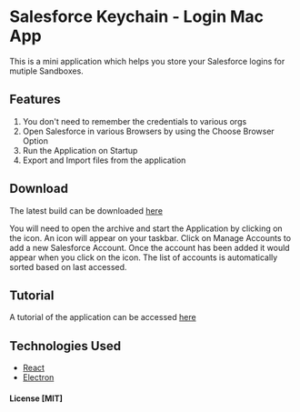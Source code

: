# Salesforce Keychain - Login Mac App

This is a mini application which helps you store your Salesforce logins for mutiple Sandboxes. 

## Features

1. You don't need to remember the credentials to various orgs
2. Open Salesforce in various Browsers by using the Choose Browser Option
3. Run the Application on Startup
4. Export and Import files from the application

## Download

The latest build can be downloaded [here](https://s3-us-west-2.amazonaws.com/salesforcekeychain/SalesforceKeychain.zip)

You will need to open the archive and start the Application by clicking on the icon. An icon will appear on your taskbar. Click on Manage Accounts to add a new Salesforce Account.
Once the account has been added it would appear when you click on the icon. The list of accounts is automatically sorted based on last accessed.

## Tutorial

A tutorial of the application can be accessed [here](TODO)

## Technologies Used

* [React](https://facebook.github.io/react/)
* [Electron](http://electron.atom.io/docs/latest)

#### License [MIT]